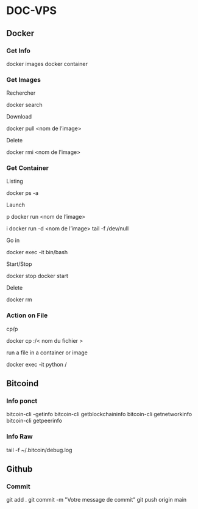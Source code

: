 # DOC-VPS


## Docker 

### Get Info 

docker images
docker container 

### Get Images

Rechercher 

docker search <image>

Download

docker pull <nom de l’image>

Delete 

docker rmi <nom de l’image>

### Get Container

Listing 

docker ps -a

Launch 

p
docker run <nom de l’image>

i
docker run -d <nom de l’image> tail -f /dev/null

Go in 

docker exec -it <id du conteneur> bin/bash

Start/Stop

docker stop <id du conteneur>
docker start <id du conteneur>

Delete 

docker rm <id du conteneur>

### Action on File 

cp/p

docker cp <nom du fichier> <id du conteneur>:/< nom du fichier >

run a file in a container or image

docker exec -it <id> python /<nom du fichier> <Phrase de test>


## Bitcoind

### Info ponct

bitcoin-cli -getinfo
bitcoin-cli getblockchaininfo
bitcoin-cli getnetworkinfo
bitcoin-cli getpeerinfo

### Info Raw

tail -f ~/.bitcoin/debug.log

## Github

### Commit

git add .
git commit -m "Votre message de commit"
git push origin main
